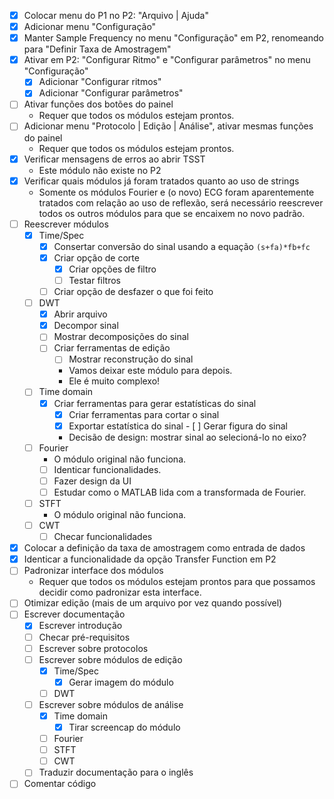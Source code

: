 ﻿- [x] Colocar menu do P1 no P2: "Arquivo | Ajuda"
- [x] Adicionar menu "Configuração"
- [x] Manter Sample Frequency no menu "Configuração" em P2, renomeando para "Definir Taxa de Amostragem"
- [x] Ativar em P2: "Configurar Ritmo" e "Configurar parâmetros" no menu "Configuração"
  - [x] Adicionar "Configurar ritmos"
  - [x] Adicionar "Configurar parâmetros"
- [ ] Ativar funções dos botões do painel
  + Requer que todos os módulos estejam prontos.
- [ ] Adicionar menu "Protocolo | Edição | Análise", ativar mesmas funções do painel
  + Requer que todos os módulos estejam prontos.
- [x] Verificar mensagens de erros ao abrir TSST
  + Este módulo não existe no P2
- [x] Verificar quais módulos já foram tratados quanto ao uso de strings
  + Somente os módulos Fourier e (o novo) ECG foram aparentemente tratados com relação ao uso de reflexão, será necessário reescrever todos os outros módulos para que se encaixem no novo padrão.
- [ ] Reescrever módulos
  - [x] Time/Spec
    - [x] Consertar conversão do sinal usando a equação `(s+fa)*fb+fc`
    - [x] Criar opção de corte
	  - [x] Criar opções de filtro
	  - [ ] Testar filtros
    - [ ] Criar opção de desfazer o que foi feito
  - [ ] DWT
    - [x] Abrir arquivo
    - [x] Decompor sinal
    - [ ] Mostrar decomposições do sinal
    - [ ] Criar ferramentas de edição
	  - [ ] Mostrar reconstrução do sinal
	  + Vamos deixar este módulo para depois.
	  + Ele é muito complexo!
  - [ ] Time domain
    - [x] Criar ferramentas para gerar estatísticas do sinal
	  - [x] Criar ferramentas para cortar o sinal
	  - [x] Exportar estatística do sinal	  - [ ] Gerar figura do sinal
	  + Decisão de design: mostrar sinal ao selecioná-lo no eixo?
  - [ ] Fourier
    + O módulo original não funciona.
	- [ ] Identicar funcionalidades.
	- [ ] Fazer design da UI
	- [ ] Estudar como o MATLAB lida com a transformada de Fourier.
  - [ ] STFT
    + O módulo original não funciona.
  - [ ] CWT
    - [ ] Checar funcionalidades
- [x] Colocar a definição da taxa de amostragem como entrada de dados
- [x] Identicar a funcionalidade da opção Transfer Function em P2
- [ ] Padronizar interface dos módulos
  + Requer que todos os módulos estejam prontos para que possamos decidir como padronizar esta interface.
- [ ] Otimizar edição (mais de um arquivo por vez quando possível)
- [ ] Escrever documentação
  - [x] Escrever introdução
  - [ ] Checar pré-requisitos
  - [ ] Escrever sobre protocolos
  - [ ] Escrever sobre módulos de edição
    - [x] Time/Spec
      - [x] Gerar imagem do módulo
    - [ ] DWT
  - [ ] Escrever sobre módulos de análise
    - [x] Time domain
      - [x] Tirar screencap do módulo
    - [ ] Fourier
    - [ ] STFT
    - [ ] CWT
  - [ ] Traduzir documentação para o inglês
- [ ] Comentar código
